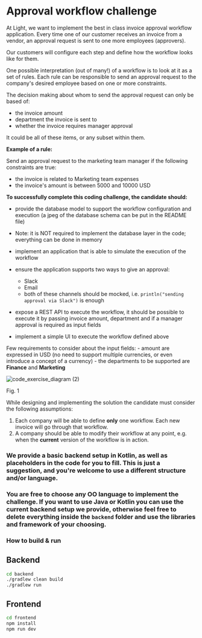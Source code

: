 # Approval workflow challenge
At Light, we want to implement the best in class invoice approval workflow application.
Every time one of our customer receives an invoice from a vendor, an approval request is sent to one more employees (approvers).

Our customers will configure each step and define how the workflow looks like for them. 

One possible interpretation (out of many!) of a workflow is to look at it as a set of rules.
Each rule can be responsible to send an approval request to the company's desired employee based on one or more constraints.

The decision making about whom to send the approval request can only be based of:
- the invoice amount 
- department the invoice is sent to
- whether the invoice requires manager approval

It could be all of these items, or any subset within them.

**Example of a rule:**

Send an approval request to the marketing team manager if the following constraints are true:

- the invoice is related to Marketing team expenses
- the invoice's amount is between 5000 and 10000 USD

**To successfully complete this coding challenge, the candidate should:**

- provide the database model to support the workflow configuration and execution (a jpeg of the database schema can be put in the README file)
- Note: it is NOT required to implement the database layer in the code; everything can be done in memory
- implement an application that is able to simulate the execution of the workflow
- ensure the application supports two ways to give an approval:
    - Slack
    - Email
    - both of these channels should be mocked, i.e. `println("sending approval via Slack")` is enough

- expose a REST API to execute the workflow, it should be possible to execute it by passing invoice amount, department and if a manager approval is required as input fields
- implement a simple UI to execute the workflow defined above

Few requirements to consider about the input fields:
    - amount are expressed in USD (no need to support multiple currencies, or even introduce a concept of a currency)
    - the departments to be supported are **Finance** and **Marketing**

![code_exercise_diagram (2)](https://user-images.githubusercontent.com/112865589/191920630-6c4e8f8e-a8d9-42c2-b31e-ab2c881ed297.jpg)

Fig. 1

While designing and implementing the solution the candidate must consider the following assumptions:

1. Each company will be able to define **only** one workflow. Each new invoice will go through that workflow.
2. A company should be able to modify their workflow at any point, e.g. when the **current** version of the workflow is in action.

### We provide a basic backend setup in Kotlin, as well as placeholders in the code for you to fill. This is just a suggestion, and you're welcome to use a different structure and/or language.

### You are free to choose any OO language to implement the challenge. If you want to use Java or Kotlin you can use the current backend setup we provide, otherwise feel free to delete everything inside the `backend` folder and use the libraries and framework of your choosing.

### How to build & run

## Backend

```sh
cd backend
./gradlew clean build
./gradlew run
```

## Frontend

```sh
cd frontend
npm install
npm run dev
```

